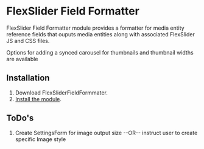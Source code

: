 # FlexSlider Field Formatter
FlexSlider Field Formatter module provides a formatter for media entity reference fields that ouputs media entities along with associated FlexSlider JS and CSS files.

Options for adding a synced carousel for thumbnails and thumbnail widths are available

## Installation 
1. Download FlexSliderFieldFormmater.
2. [Install the module](https://www.drupal.org/documentation/install/modules-themes/modules-8).


## ToDo's
1. Create SettingsForm for image output size --OR-- instruct user to create specific Image style
